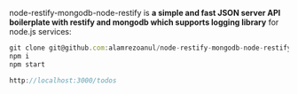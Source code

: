 node-restify-mongodb-node-restify is **a simple and fast JSON server API boilerplate with restify and mongodb which supports logging library** for node.js services:

```js
git clone git@github.com:alamrezoanul/node-restify-mongodb-node-restify.git
npm i
npm start

http://localhost:3000/todos
```

